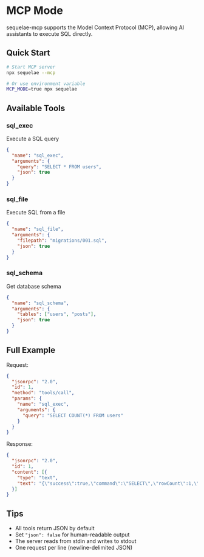 # MCP Mode

sequelae-mcp supports the Model Context Protocol (MCP), allowing AI assistants to execute SQL directly.

## Quick Start

```bash
# Start MCP server
npx sequelae --mcp

# Or use environment variable
MCP_MODE=true npx sequelae
```

## Available Tools

### sql_exec
Execute a SQL query
```json
{
  "name": "sql_exec",
  "arguments": {
    "query": "SELECT * FROM users",
    "json": true
  }
}
```

### sql_file
Execute SQL from a file
```json
{
  "name": "sql_file", 
  "arguments": {
    "filepath": "migrations/001.sql",
    "json": true
  }
}
```

### sql_schema
Get database schema
```json
{
  "name": "sql_schema",
  "arguments": {
    "tables": ["users", "posts"],
    "json": true
  }
}
```

## Full Example

Request:
```json
{
  "jsonrpc": "2.0",
  "id": 1,
  "method": "tools/call",
  "params": {
    "name": "sql_exec",
    "arguments": {
      "query": "SELECT COUNT(*) FROM users"
    }
  }
}
```

Response:
```json
{
  "jsonrpc": "2.0",
  "id": 1,
  "content": [{
    "type": "text",
    "text": "{\"success\":true,\"command\":\"SELECT\",\"rowCount\":1,\"rows\":[{\"count\":42}],\"duration\":23}"
  }]
}
```

## Tips

- All tools return JSON by default
- Set `"json": false` for human-readable output
- The server reads from stdin and writes to stdout
- One request per line (newline-delimited JSON)
